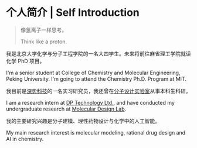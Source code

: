# 个人简介 | Self Introduction
> 像氢离子一样思考。
>
> Think like a proton.

我是北京大学化学与分子工程学院的一名大四学生。未来将前往麻省理工学院就读化学 PhD 项目。

I'm a senior student at College of Chemistry and Molecular Engineering, Peking University. I'm going to attend the Chemistry Ph.D. Program at MIT.

我目前是[深势科技](https://www.dp.tech/)的一名实习研究员，我还曾在[分子设计实验室](http://mdl.ipc.pku.edu.cn/mdlweb/home-cn.php)从事本科生科研。

I am a research intern at [DP Technology Ltd.](https://www.dp.tech/en), and have conducted my undergraduate research at [Molecular Design Lab](http://mdl.ipc.pku.edu.cn/mdlweb/home.php).

我的主要研究兴趣是分子建模、理性药物设计与化学中的人工智能。

My main research interest is molecular modeling, rational drug design and AI in chemistry.
